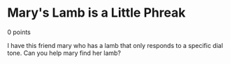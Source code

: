 # Mary's Lamb is a Little Phreak
0 points

I have this friend mary who has a lamb that only responds to a specific dial tone. Can you help mary find her lamb?
